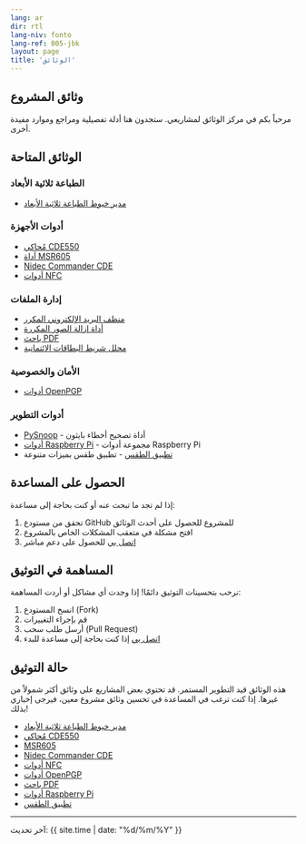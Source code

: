 ```yaml
---
lang: ar
dir: rtl
lang-niv: fonto
lang-ref: 005-jbk
layout: page
title: 'الوثائق'
---
```


## وثائق المشروع

مرحباً بكم في مركز الوثائق لمشاريعي. ستجدون هنا أدلة تفصيلية ومراجع وموارد مفيدة أخرى.

## الوثائق المتاحة

### الطباعة ثلاثية الأبعاد

- [مدير خيوط الطباعة ثلاثية الأبعاد](docs/3D_Filament_Manager/)

### أدوات الأجهزة

- [مُحاكي CDE550](docs/CDE550-sim/)
- [أداة MSR605](docs/MSR605/)
- [Nidec Commander CDE](docs/Nidec_CommanderCDE/)
- [أدوات NFC](docs/NFC/)

### إدارة الملفات

- [منظف البريد الإلكتروني المكرر](docs/EmailDuplicateCleaner/)
- [أداة إزالة الصور المكررة](docs/Images-Deduplicator/)
- [باحث PDF](docs/PDF_Finder/)
- [محلل شريط البطاقات الائتمانية](docs/card_parser/)

### الأمان والخصوصية

- [أدوات OpenPGP](docs/OpenPGP/)

### أدوات التطوير

- [PySnoop](docs/PySnoop/) - أداة تصحيح أخطاء بايثون
- [أدوات Raspberry Pi](docs/raspy_utility/) - مجموعة أدوات Raspberry Pi
- [تطبيق الطقس](docs/weather/) - تطبيق طقس بميزات متنوعة

## الحصول على المساعدة

إذا لم تجد ما تبحث عنه أو كنت بحاجة إلى مساعدة:

1. تحقق من مستودع GitHub للمشروع للحصول على أحدث الوثائق
2. افتح مشكلة في متعقب المشكلات الخاص بالمشروع
3. [اتصل بي](contact/) للحصول على دعم مباشر

## المساهمة في التوثيق

نرحب بتحسينات التوثيق دائمًا! إذا وجدت أي مشاكل أو أردت المساهمة:

1. انسخ المستودع (Fork)
2. قم بإجراء التغييرات
3. أرسل طلب سحب (Pull Request)
4. [اتصل بي](contact/) إذا كنت بحاجة إلى مساعدة للبدء

## حالة التوثيق

هذه الوثائق قيد التطوير المستمر.
قد تحتوي بعض المشاريع على وثائق أكثر شمولاً من غيرها.
إذا كنت ترغب في المساعدة في تحسين وثائق مشروع معين، فيرجى إخباري بذلك!

- [مدير خيوط الطباعة ثلاثية الأبعاد](docs/3D_Filament_Manager)
- [مُحاكي CDE550](docs/CDE550-sim)
- [MSR605](docs/MSR605)
- [Nidec Commander CDE](docs/Nidec_CommanderCDE)
- [أدوات NFC](docs/NFC)
- [أدوات OpenPGP](docs/OpenPGP)
- [باحث PDF](docs/PDF_Finder)
- [أدوات Raspberry Pi](docs/raspy_utility/)
- [تطبيق الطقس](docs/weather/)

---

آخر تحديث: {{ site.time | date: "%d/%m/%Y" }}
